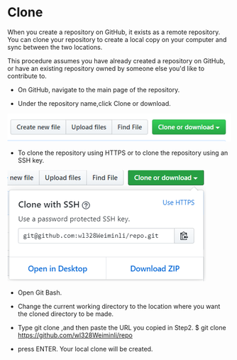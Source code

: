 # Clone

When you create a repository on GitHub, it exists as a remote repository. You can clone your repository to create a local copy on your computer and sync between the two locations.

This procedure assumes you have already created a repository on GitHub, or have an existing repository owned by someone else you'd like to contribute to.

* On GitHub, navigate to the main page of the repository.

* Under the repository name,click Clone or download.

![clone](/images/clone.PNG)

* To clone the repository using HTTPS or to clone the repository using an SSH key.

![clone2](/images/clone2.PNG)

* Open Git Bash.

* Change the current working directory to the location  where you want the cloned directory to be made.

* Type    git clone ,and then paste the URL you copied in Step2.
    $ git clone https://github.com/wl328Weiminli/repo
* press ENTER. Your local clone will be created.

